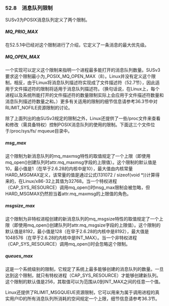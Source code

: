 ### 52.8　消息队列限制

SUSv3为POSIX消息队列定义了两个限制。

##### MQ_PRIO_MAX

在52.5.1中已经对这个限制进行了介绍，它定义了一条消息的最大优先级。

##### MQ_OPEN_MAX

一个实现可以定义这个限制来指明一个进程最多能打开的消息队列数量。SUSv3要求这个限制最小为_POSIX_MQ_OPEN_MAX（8）。Linux并没有定义这个限制，相反，由于Linux将消息队列描述符实现成了文件描述符（52.7节），因此适用于文件描述符的限制将适用于消息队列描述符。（换句话说，在Linux上，每个进程以及系统所能打开的文件描述符的数量限制实际上会应用于文件描述符数量和消息队列描述符数量之和。）更多有关适用的限制的细节信息请参考36.3节中对RLIMIT_NOFILE资源限制的讨论。

除了上面列出的由SUSv3规定的限制之外，Linux还提供了一些/proc文件来查看和修改（需具备特权）控制POSIX消息队列的使用的限制。下面这三个文件位于/proc/sys/fs/ mqueue目录中。

##### msg_max

这个限制为新消息队列的mq_maxmsg特性的取值规定了一个上限（即使用mq_open()创建队列时attr.mq_maxmsg字段的上限值）。这个限制的默认值是10，最小值是1（在早于2.6.28的内核中是10），最大值由内核常量HARD_MSGMAX定义，该常量的值是通过公式(131072 / sizeof(void *))计算得来的，在Linux/x86-32上其值为32768。当一个特权进程（CAP_SYS_RESOURCE）调用mq_open()时msg_max限制会被忽略，但HARD_MSGMAX仍然担当着attr.mq_maxmsg的上限值的角色。

##### msgsize_max

这个限制为非特权进程创建的新消息队列的mq_msgsize特性的取值规定了一个上限（即使用mq_open()创建队列时attr.mq_msgsize字段的上限值）。这个限制的默认值是8192，最小值是128（在早于2.6.28的内核中是8192），最大值是1048576（在早于2.6.28的内核中是INT_MAX）。当一个非特权进程（CAP_SYS_RESOURCE）调用mq_open()时会忽略这个限制。

##### queues_max

这是一个系统级别的限制，它规定了系统上最多能够创建的消息队列的数量。一旦达到这个限制，就只有特权进程（CAP_SYS_RESOURCE）才能够创建新队列。这个限制的默认值是256，其取值可以为范围从0到INT_MAX之间的任意一个值。

Linux还提供了RLIMIT_MSGQUEUE资源限制，它可以用来为属于调用进程的真实用户ID的所有消息队列所消耗的空间规定一个上限，细节信息请参考36.3节。

